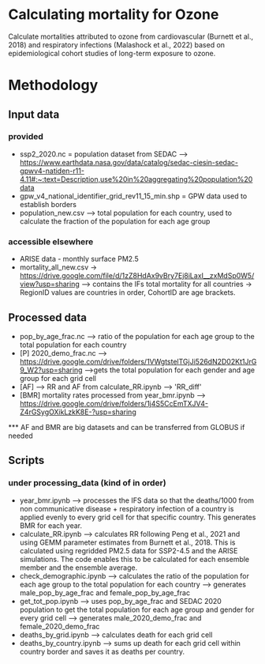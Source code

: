 # Calculating mortality for Ozone

Calculate mortalities attributed to ozone from cardiovascular (Burnett et al., 2018) and respiratory infections (Malashock et al., 2022) based on epidemiological cohort studies of long-term exposure to ozone.


# Methodology 

## Input data
### provided
- ssp2_2020.nc = population dataset from SEDAC --> https://www.earthdata.nasa.gov/data/catalog/sedac-ciesin-sedac-gpwv4-natiden-r11-4.11#:~:text=Description,use%20in%20aggregating%20population%20data
- gpw_v4_national_identifier_grid_rev11_15_min.shp = GPW data used to establish borders
- population_new.csv --> total population for each country, used to calculate the fraction of the population for each age group

### accessible elsewhere
- ARISE data - monthly surface PM2.5 
- mortality_all_new.csv -> https://drive.google.com/file/d/1zZ8HdAx9vBry7Ej8iLaxI__zxMdSp0W5/view?usp=sharing  --> contains the IFs total mortality for all countries -> RegionID values are countries in order, CohortID are age brackets.

## Processed data
- pop_by_age_frac.nc --> ratio of the population for each age group to the total population for each country
- [P]  2020_demo_frac.nc --> https://drive.google.com/drive/folders/1VWgtstelTGjJi526dN2D02Kt1JrG9_W2?usp=sharing -->gets the total population for each gender and age group for each grid cell
- [AF] --> RR and AF from calculate_RR.ipynb --> 'RR_diff'
- [BMR]  mortality rates processed from year_bmr.ipynb --> https://drive.google.com/drive/folders/1j4S5CcEmTXJV4-Z4rGSygOXikLzkK8E-?usp=sharing

*** AF and BMR are big datasets and can be transferred from GLOBUS if needed

## Scripts

### under processing_data (kind of in order)
- year_bmr.ipynb --> processes the IFS data so that the deaths/1000 from non communicative disease + respiratory infection of a country is applied evenly to every grid cell for that specific country. This generates BMR for each year.
- calculate_RR.ipynb --> calculates RR following Peng et al., 2021 and using GEMM parameter estimates from Burnett et al., 2018. This is calculated using regridded PM2.5 data for SSP2-4.5 and the ARISE simulations.  The code enables this to be calculated for each ensemble member and the ensemble average.
- check_demographic.ipynb --> calculates the ratio of the population for each age group to the total population for each country --> generates male_pop_by_age_frac and female_pop_by_age_frac
- get_tot_pop.ipynb --> uses pop_by_age_frac and SEDAC 2020 population to get the total population for each age group and gender for every grid cell --> generates male_2020_demo_frac and female_2020_demo_frac
- deaths_by_grid.ipynb --> calculates death for each grid cell
- deaths_by_country.ipynb --> sums up death for each grid cell within country border and saves it as deaths per country.



